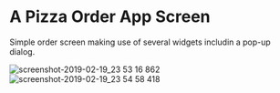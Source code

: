 # A Pizza Order App Screen

Simple order screen making use of several widgets includin a pop-up dialog.

![screenshot-2019-02-19_23 53 16 862](https://user-images.githubusercontent.com/20375221/53038365-90c9c780-34a2-11e9-827a-fb955ff1a13d.png)
![screenshot-2019-02-19_23 54 58 418](https://user-images.githubusercontent.com/20375221/53038367-90c9c780-34a2-11e9-903c-4e1c0f43d5a0.png)
